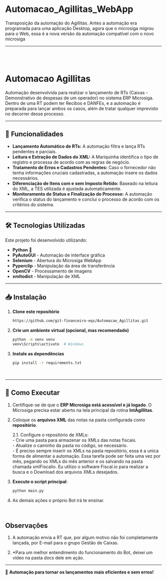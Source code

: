 # Automacao_Agillitas_WebApp
Transposição da automação do Agillitas. Antes a automação era programada para uma aplicação Desktop, agora que o microsiga migrou para o Web, essa é a nova versão da automação compatível com o novo microsiga

---
<br/>
<br/>

# Automacao Agillitas

Automação desenvolvida para realizar o lançamento de RTs (Caixas - Demonstrativo de despesas de um operador) no sistema ERP Microsiga. Dentro de uma RT podem ter Recibos e DANFEs, e a automação é preparada para lançar ambos os casos, além de tratar qualquer imprevisto no decorrer desse processo.

---

## 📌 Funcionalidades

- **Lançamento Automático de RTs:** A automação filtra e lança RTs pendentes e parciais.
- **Leitura e Extração de Dados do XML:** A Mariquinha identifica o tipo de registro e processa de acordo com as regras de negócio.
- **Tratamento de Erros e Cadastros Pendentes:** Caso o fornecedor não tenha informações cruciais cadastradas, a automação insere os dados necessários.
- **Diferenciação de Itens com e sem Imposto Retido:** Baseado na leitura do XML, a TES utilizada é ajustada automaticamente.
- **Monitoramento de Status e Finalização do Processo:** A automação verifica o status do lançamento e conclui o processo de acordo com os critérios do sistema.

---

## 🛠 Tecnologias Utilizadas

Este projeto foi desenvolvido utilizando:

- **Python** 🐍
- **PyAutoGUI** - Automação de interface gráfica
- **Selenium** - Abertura do Microsiga WebApp
- **Pyperclip** - Manipulação da área de transferência
- **OpenCV** - Processamento de imagens
- **xmltodict** - Manipulação de XML

---

## 📥 **Instalação**  

1. **Clone este repositório**  
   ```sh
   https://github.com/git-financeiro-eqs/Automacao_Agillitas.git
   ```
   
2. **Crie um ambiente virtual (opcional, mas recomendado)**  
   ```sh
   python -m venv venv
   venv\Scripts\activate  # Windows
   ```
   
3. **Instale as dependências**  
   ```sh
   pip install -r requirements.txt
   ```
<br/>  

---

## 🚀 **Como Executar**  

1. Certifique-se de que o **ERP Microsiga está acessível e já logado**. O Microsiga precisa estar aberto na tela principal da rotina **IntAgillitas**.  
2. Coloque os **arquivos XML** das notas na pasta configurada como **repositório**.
   
   2.1. Configure o repositório de XMLs:  
        - Crie uma pasta para armazenar os XMLs das notas fiscais.  
        - Atualize o caminho da pasta no código, se necessário.  
        - É preciso sempre inserir os XMLs na pasta repositório, essa é a unica forma de alimentar a automação.
          Essa tarefa pode ser feita uma vez por mês, pegando os XMLs do mês anterior e os salvando na pasta chamada xmlFiscalio.
          Eu utilizo o software Fiscal.io para realizar a busca e o Download dos arquivos XMLs desejados.
   
4. **Execute o script principal**:  
   ```sh
   python main.py
   ```
5. As demais ações o próprio Bot irá te ensinar.
<br/>

## **Observações**  

1. A automação envia a RT que, por algum motivo não foi completamente lançada, por E-mail para o grupo Gestão de Caixas.

2. *Para um melhor entendimento do funcionamento do Bot, deixei um vídeo na pasta *docs* dele em ação.

---

🚀 **Automação para tornar os lançamentos mais eficientes e sem erros!**
